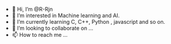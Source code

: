 - 👋 Hi, I’m @R-Rjn
- 👀 I’m interested in Machine learning and AI.
- 🌱 I’m currently learning C, C++, Python , javascript and so on.
- 💞️ I’m looking to collaborate on ...
- 📫 How to reach me ...

<!---
R-Rjn/R-Rjn is a ✨ special ✨ repository because its `README.md` (this file) appears on your GitHub profile.
You can click the Preview link to take a look at your changes.
--->
